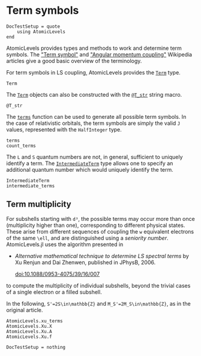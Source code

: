 # Term symbols

```@meta
DocTestSetup = quote
    using AtomicLevels
end
```

AtomicLevels provides types and methods to work and determine term symbols. The ["Term
symbol"](https://en.wikipedia.org/wiki/Term_symbol) and ["Angular momentum
coupling"](https://en.wikipedia.org/wiki/Angular_momentum_coupling) Wikipedia articles give a good basic
overview of the terminology.

For term symbols in LS coupling, AtomicLevels provides the [`Term`](@ref) type.

```@docs
Term
```

The [`Term`](@ref) objects can also be constructed with the [`@T_str`](@ref) string macro.

```@docs
@T_str
```

The [`terms`](@ref) function can be used to generate all possible term symbols. In the case
of relativistic orbitals, the term symbols are simply the valid ``J`` values, represented
with the `HalfInteger` type.

```@docs
terms
count_terms
```

The `L` and `S` quantum numbers are not, in general, sufficient to uniquely identify a term.
The [`IntermediateTerm`](@ref) type allows one to specify an additional quantum number which
would uniquely identify the term.

```@docs
IntermediateTerm
intermediate_terms
```

## Term multiplicity

For subshells starting with `d³`, the possible terms may occur
more than once (multiplicity higher than one), corresponding to
different physical states. These arise from different sequences of
coupling the ``w`` equivalent electrons of the same ``\ell``, and are
distinguished using a _seniority number_. AtomicLevels.jl uses the
algorithm presented in

- _Alternative mathematical technique to determine LS spectral terms_
  by Xu Renjun and Dai Zhenwen, published in JPhysB, 2006.

  [doi:10.1088/0953-4075/39/16/007](https://dx.doi.org/10.1088/0953-4075/39/16/007)

to compute the multiplicity of individual subshells, beyond the
trivial cases of a single electron or a filled subshell.

In the following, ``S'=2S\in\mathbb{Z}`` and
``M_S'=2M_S\in\mathbb{Z}``, as in the original article.

```@docs
AtomicLevels.xu_terms
AtomicLevels.Xu.X
AtomicLevels.Xu.A
AtomicLevels.Xu.f
```

```@meta
DocTestSetup = nothing
```
